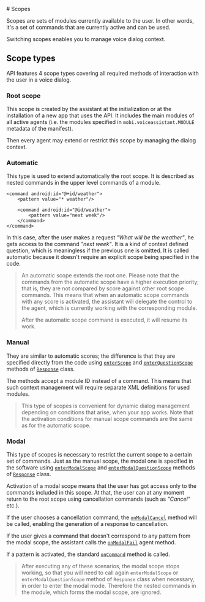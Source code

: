 ﻿﻿# Scopes

Scopes are sets of modules currently available to the user. In other words, it's a set of commands that are currently active and can be used.

Switching scopes enables you to manage voice dialog context.

## Scope types

API features 4 scope types covering all required methods of interaction with the user in a voice dialog.

### Root scope

This scope is created by the assistant at the initialization or at the installation of a new app that uses the API. It includes the main modules of all active agents (i.e. the modules specified in `mobi.voiceassistant.MODULE` metadata of the manifest).

Then every agent may extend or restrict this scope by managing the dialog context.

### Automatic

This type is used to extend automatically the root scope. It is described as nested commands in the upper level commands of a module.

	<command android:id="@+id/weather">
		<pattern value="* weather"/>

		<command android:id="@id/weather">
			<pattern value="next week"/>
		</command>
	</command>

In this case, after the user makes a request *"What will be the weather"*, he gets access to the command *"next week"*. It is a kind of context defined question, which is meaningless if the previous one is omitted. It is called automatic because it doesn't require an explicit scope being specified in the code.

> An automatic scope extends the root one. Please note that the commands from the automatic scope have a higher execution priority; that is, they are not compared by score against other root scope commands. This means that when an automatic scope commands with any score is activated, the assistant will delegate the control to the agent, which is currently working with the corresponding module.
>
> After the automatic scope command is executed, it will resume its work.

### Manual

They are similar to automatic scores; the difference is that they are specified directly from the code using [`enterScope`](http://voiceassistant.mobi/reference/mobi/voiceassistant/base/Response.html#enterScope(int)) and [`enterQuestionScope`](http://voiceassistant.mobi/reference/mobi/voiceassistant/base/Response.html#enterModalScope(int)) methods of [`Response`](http://voiceassistant.mobi/reference/mobi/voiceassistant/base/Response.html) class.

The methods accept a module ID instead of a command. This means that such context management will require separate XML definitions for used modules.

> This type of scopes is convenient for dynamic dialog management depending on conditions that arise, when your app works. Note that the activation conditions for manual scope commands are the same as for the automatic scope.

### Modal

This type of scopes is necessary to restrict the current scope to a certain set of commands. Just as the manual scope, the modal one is specified in the software using [`enterModalScope`](http://voiceassistant.mobi/reference/mobi/voiceassistant/base/Response.html#enterModalScope(int)) and [`enterModalQuestionScope`](http://voiceassistant.mobi/reference/mobi/voiceassistant/base/Response.html#enterModalQuestionScope(int)) methods of [`Response`](http://voiceassistant.mobi/reference/mobi/voiceassistant/base/Response.html) class.

Activation of a modal scope means that the user has got access only to the commands included in this scope. At that, the user can at any moment return to the root scope using cancellation commands (such as *"Cancel"* etc.).

If the user chooses a cancellation command, the [`onModalCancel`](http://voiceassistant.mobi/reference/mobi/voiceassistant/base/Agent.html#onModalCancel(mobi.voiceassistant.base.Request)) method will be called, enabling the generation of a response to cancellation.

If the user gives a command that doesn't correspond to any pattern from the modal scope, the assistant calls the [`onModalFail`](http://voiceassistant.mobi/reference/mobi/voiceassistant/base/Agent.html#onModalFail(mobi.voiceassistant.base.Request)) agent method.

If a pattern is activated, the standard [`onCommand`](http://voiceassistant.mobi/reference/mobi/voiceassistant/base/Agent.html#onCommand(mobi.voiceassistant.base.Request)) method is called.

> After executing any of these scenarios, the modal scope stops working, so that you will need to call again `enterModalScope` or `enterModalQuestionScope` method of `Response` class when necessary, in order to enter the modal mode. Therefore the nested commands in the module, which forms the modal scope, are ignored.